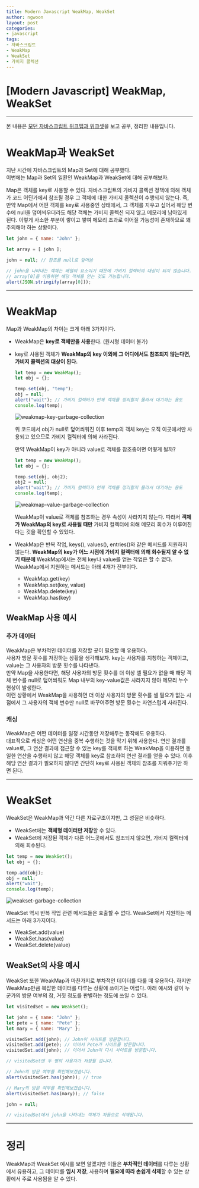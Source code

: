```yaml
---
title: Modern Javascript WeakMap, WeakSet
author: ngwoon
layout: post
categories:
- javascript
tags:
- 자바스크립트
- WeakMap
- WeakSet
- 가비지 콜렉션
---
```


# [Modern Javascript] WeakMap, WeakSet
- - -

본 내용은 [모던 자바스크립트 위크맵과 위크셋](https://ko.javascript.info/weakmap-weakset)을 보고 공부, 정리한 내용입니다.<br/>

# WeakMap과 WeakSet

지난 시간에 자바스크립트의 Map과 Set에 대해 공부했다.<br/>
이번에는 Map과 Set의 일환인 WeakMap과 WeakSet에 대해 공부해보자.<br/>

Map은 객체를 key로 사용할 수 있다. 자바스크립트의 가비지 콜렉션 정책에 의해 객체가 코드 어딘가에서 참조될 경우 그 객체에 대한 가비지 콜렉션이 수행되지 않는다. 즉, 만약 Map에서 어떤 객체를 key로 사용중인 상태에서, 그 객체를 지우고 싶어서 해당 변수에 null을 덮어씌우더라도  해당 객체는 가비지 콜렉션 되지 않고 메모리에 남아있게 된다. 이렇게 사소한 부분이 쌓이고 쌓여 메모리 초과로 이어질 가능성이 존재하므로 꽤 주의해야 하는 상황이다.

```jsx
let john = { name: "John" };

let array = [ john ];

john = null; // 참조를 null로 덮어씀

// john을 나타내는 객체는 배열의 요소이기 때문에 가비지 컬렉터의 대상이 되지 않습니다.
// array[0]을 이용하면 해당 객체를 얻는 것도 가능합니다.
alert(JSON.stringify(array[0]));
```

---

# WeakMap

Map과 WeakMap의 차이는 크게 아래 3가지이다.
- WeakMap은 **key로 객체만을 사용**한다. (원시형 데이터 불가)
- key로 사용된 객체가 **WeakMap의 key 이외에 그 어디에서도 참조되지 않는다면, 가비지 콜렉션의 대상이 된다.**

    ```jsx
    let temp = new WeakMap();
    let obj = {};

    temp.set(obj, "temp");
    obj = null;
    alert("wait"); // 가비지 컬렉터가 언제 객체를 정리할지 몰라서 대기하는 용도
    console.log(temp);
    ```

    ![weakmap-key-garbage-collection](/assets/images/post/Javascript/WeakMap과%20WeakSet/weakmap-key-garbage-collection.png)

    위 코드에서 obj가 null로 덮어씌워진 이후 temp의 객체 key는 오직 이곳에서만 사용되고 있으므로 가비지 컬렉터에 의해 사라진다.

    만약 WeakMap이 key가 아니라 value로 객체를 참조중이면 어떻게 될까?

    ```jsx
    let temp = new WeakMap();
    let obj = {};

    temp.set(obj, obj2);
    obj2 = null;
    alert("wait"); // 가비지 컬렉터가 언제 객체를 정리할지 몰라서 대기하는 용도
    console.log(temp);
    ```

    ![weakmap-value-garbage-collection](/assets/images/post/Javascript/WeakMap과%20WeakSet/weakmap-value-garbage-collection.png)

    WeakMap이 value로 객체를 참조하는 경우 속성이 사라지지 않는다. 따라서 **객체가 WeakMap의 key로 사용될 때만** 가비지 컬렉터에 의해 메모리 회수가 이루어진다는 것을 확인할 수 있었다.

- WeakMap은 반복 작업, keys(), values(), entries()와 같은 메서드를 지원하지 않는다.
    **WeakMap의 key가 어느 시점에 가비지 컬렉터에 의해 회수될지 알 수 없기 때문에** WeakMap에서는 전체 key나 value를 얻는 작업은 할 수 없다.<br/>
    WeakMap에서 지원하는 메서드는 아래 4개가 전부이다.
    - WeakMap.get(key)
    - WeakMap.set(key, value)
    - WeakMap.delete(key)
    - WeakMap.has(key)

## WeakMap 사용 예시

### 추가 데이터

WeakMap은 부차적인 데이터를 저장할 곳이 필요할 때 유용하다.<br/>
사용자 방문 횟수를 저장하는 상황을 생각해보자. key는 사용자를 지칭하는 객체이고, value는 그 사용자의 방문 횟수를 나타낸다.<br/>
만약 Map을 사용한다면, 해당 사용자의 방문 횟수를 더 이상 셀 필요가 없을 때 해당 객체 변수를 null로 덮어씌워도 Map 내부의 key-value값은 사라지지 않아 메모리 누수현상이 발생한다.<br/>
이런 상황에서 WeakMap을 사용하면 더 이상 사용자의 방문 횟수를 셀 필요가 없는 시점에서 그 사용자의 객체 변수만 null로 바꾸어주면 방문 횟수는 자연스럽게 사라진다.

### 캐싱

WeakMap은 어떤 데이터를 일정 시간동안 저장해두는 동작에도 유용하다.<br/>
대표적으로 캐싱은 어떤 연산을 중복 수행하는 것을 막기 위해 사용한다. 연산 결과를 value로, 그 연산 결과에 접근할 수 있는 key를 객체로 하는 WeakMap을 이용하면 동일한 연산을 수행하지 않고 해당 객체를 key로 참조하여 연산 결과를 얻을 수 있다. 이후 해당 연산 결과가 필요하지 않다면 간단히 key로 사용된 객체의 참조를 지워주기만 하면 된다.

---

# WeakSet

WeakSet은 WeakMap과 약간 다른 자료구조이지만, 그 성질은 비슷하다.<br/>
- WeakSet에는 **객체형 데이터만 저장**할 수 있다.
- WeakSet에 저장된 객체가 다른 어느곳에서도 참조되지 않으면, 가비지 컬렉터에 의해 회수된다.

```jsx
let temp = new WeakSet();
let obj = {};

temp.add(obj);
obj = null;
alert("wait");
console.log(temp);
```

![weakset-garbage-collection](/assets/images/post/Javascript/WeakMap과%20WeakSet/weakset-garbage-collection.png)

WeakSet 역시 반복 작업 관련 메서드들은 호출할 수 없다. WeakSet에서 지원하는 메서드는 아래 3가지이다.<br/>
- WeakSet.add(value)
- WeakSet.has(value)
- WeakSet.delete(value)

## WeakSet의 사용 예시

WeakSet 또한 WeakMap과 마찬가지로 부차적인 데이터를 다룰 때 유용하다. 하지만 WeakMap만큼 복잡한 데이터를 다루는 상황에 쓰이기는 어렵다. 아래 예시와 같이 누군가의 방문 여부의 참, 거짓 정도를 판별하는 정도에 쓰일 수 있다.

```jsx
let visitedSet = new WeakSet();

let john = { name: "John" };
let pete = { name: "Pete" };
let mary = { name: "Mary" };

visitedSet.add(john); // John이 사이트를 방문합니다.
visitedSet.add(pete); // 이어서 Pete가 사이트를 방문합니다.
visitedSet.add(john); // 이어서 John이 다시 사이트를 방문합니다.

// visitedSet엔 두 명의 사용자가 저장될 겁니다.

// John의 방문 여부를 확인해보겠습니다.
alert(visitedSet.has(john)); // true

// Mary의 방문 여부를 확인해보겠습니다.
alert(visitedSet.has(mary)); // false

john = null;

// visitedSet에서 john을 나타내는 객체가 자동으로 삭제됩니다.
```

---

# 정리

WeakMap과 WeakSet 예시를 보면 알겠지만 이들은 **부차적인 데이터**를 다루는 상황에서 유용하고, 그 데이터를 **임시 저장**, 사용하며 **필요에 따라 손쉽게 삭제**할 수 있는 상황에서 주로 사용됨을 알 수 있다.